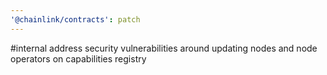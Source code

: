 ```yaml
---
'@chainlink/contracts': patch
---
```


#internal address security vulnerabilities around updating nodes and node operators on capabilities registry
